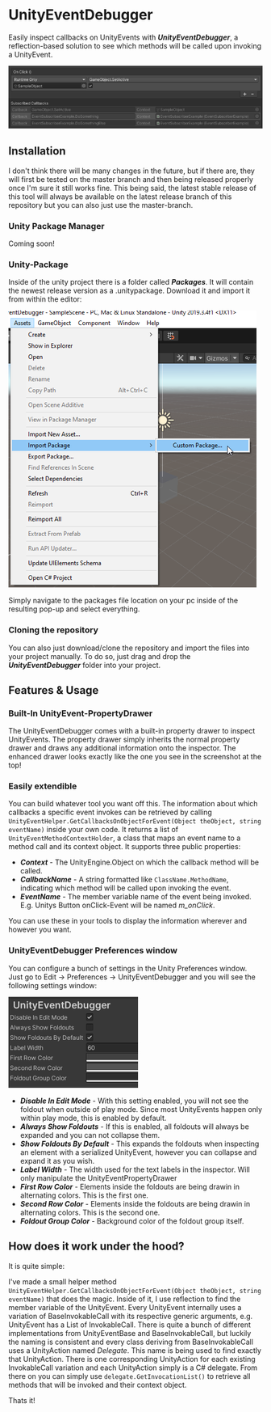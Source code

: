 # UnityEventDebugger

Easily inspect callbacks on UnityEvents with _**UnityEventDebugger**_, a reflection-based solution to see which methods will be called upon invoking a UnityEvent.

![](Docs/Screenshots/UnityEventDebuggerInspectorView.png)

## Installation 

I don't think there will be many changes in the future, but if there are, they will first be tested on the master branch and then being released properly once I'm sure it still works fine. This being said, the latest stable release of this tool will always be available on the latest release branch of this repository but you can also just use the master-branch.

### Unity Package Manager

Coming soon!

### Unity-Package

Inside of the unity project there is a folder called _**Packages**_. It will contain the newest release version as a .unitypackage. Download it and import it from within the editor:

![](Docs/Screenshots/UnityPackageImport.png)

Simply navigate to the packages file location on your pc inside of the resulting pop-up and select everything.

### Cloning the repository

You can also just download/clone the repository and import the files into your project manually. To do so, just drag and drop the _**UnityEventDebugger**_ folder into your project.

## Features & Usage

### Built-In UnityEvent-PropertyDrawer

The UnityEventDebugger comes with a built-in property drawer to inspect UnityEvents. The property drawer simply inherits the normal property drawer and draws any additional information onto the inspector. The enhanced drawer looks exactly like the one you see in the screenshot at the top!

### Easily extendible

You can build whatever tool you want off this. The information about which callbacks a specific event invokes can be retrieved by calling `UnityEventHelper.GetCallbacksOnObjectForEvent(Object theObject, string eventName)` inside your own code. 
It returns a list of `UnityEventMethodContextHolder`, a class that maps an event name to a method call and its context object. It supports three public properties:

* _**Context**_ - The UnityEngine.Object on which the callback method will be called.
* _**CallbackName**_ - A string formatted like `ClassName.MethodName`, indicating which method will be called upon invoking the event.
* _**EventName**_ - The member variable name of the event being invoked. E.g. Unitys Button onClick-Event will be named *m_onClick*.

You can use these in your tools to display the information wherever and however you want.

### UnityEventDebugger Preferences window

You can configure a bunch of settings in the Unity Preferences window. Just go to Edit -> Preferences -> UnityEventDebugger and you will see the following settings window:

![](Docs/Screenshots/UnityEventDebuggerPreferencesWindow.png)

* _**Disable In Edit Mode**_ - With this setting enabled, you will not see the foldout when outside of play mode. Since most UnityEvents happen only within play mode, this is enabled by default.
* _**Always Show Foldouts**_ - If this is enabled, all foldouts will always be expanded and you can not collapse them.
* _**Show Foldouts By Default**_ - This expands the foldouts when inspecting an element with a serialized UnityEvent, however you can collapse and expand it as you wish.
* _**Label Width**_ - The width used for the text labels in the inspector. Will only manipulate the UnityEventPropertyDrawer
* _**First Row Color**_ - Elements inside the foldouts are being drawin in alternating colors. This is the first one.
* _**Second Row Color**_ - Elements inside the foldouts are being drawin in alternating colors. This is the second one.
* _**Foldout Group Color**_ - Background color of the foldout group itself.

## How does it work under the hood?

It is quite simple:

I've made a small helper method `UnityEventHelper.GetCallbacksOnObjectForEvent(Object theObject, string eventName)` that does the magic.
Inside of it, I use reflection to find the member variable of the UnityEvent. Every UnityEvent internally uses a variation of BaseInvokableCall with its respective generic arguments, e.g. UnityEvent<T0> has a List of InvokableCall<T0>. There is quite a bunch of different implementations from UnityEventBase and BaseInvokableCall, but luckily the naming is consistent and every class deriving from BaseInvokableCall uses a UnityAction named *Delegate*. 
This name is being used to find exactly that UnityAction. There is one corresponding UnityAction for each existing InvokableCall variation and each UnityAction simply is a C# delegate. From there on you can simply use `delegate.GetInvocationList()` to retrieve all methods that will be invoked and their context object. 

Thats it!
